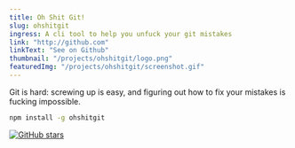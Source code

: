 ```yaml
---
title: Oh Shit Git!
slug: ohshitgit
ingress: A cli tool to help you unfuck your git mistakes
link: "http://github.com"
linkText: "See on Github"
thumbnail: "/projects/ohshitgit/logo.png"
featuredImg: "/projects/ohshitgit/screenshot.gif"
---
```


Git is hard: screwing up is easy, and figuring out how to fix your mistakes is fucking impossible.

```bash
npm install -g ohshitgit
```

[![GitHub stars](https://img.shields.io/github/stars/whatthefoo/ohshitgit.svg?style=social&label=Star&maxAge=2592000)](https://GitHub.com/whatthefoo/ohshitgit/stargazers/)
